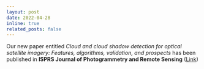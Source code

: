```yaml
---
layout: post
date: 2022-04-28
inline: true
related_posts: false
---
```


Our new paper entitled *Cloud and cloud shadow detection for optical satellite imagery: Features, algorithms, validation, and prospects* has been published in **ISPRS Journal of Photogrammetry and Remote Sensing** ([Link](https://www.sciencedirect.com/science/article/pii/S0924271622000934))
